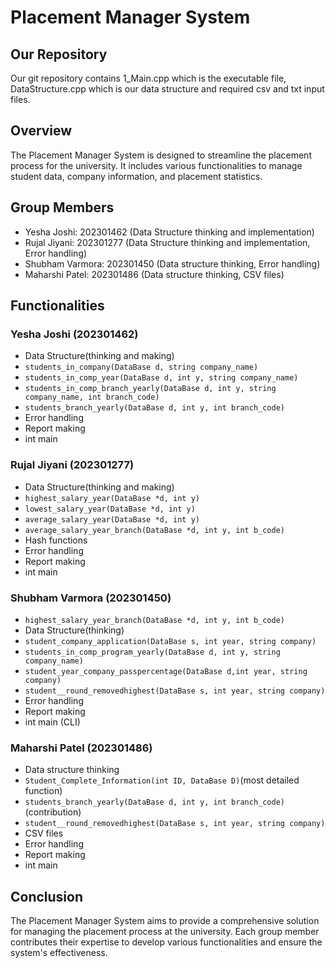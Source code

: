 # Placement Manager System

## Our Repository
Our git repository contains 1_Main.cpp which is the executable file, DataStructure.cpp which is our data structure and required csv and txt input files.

## Overview
The Placement Manager System is designed to streamline the placement process for the university. It includes various functionalities to manage student data, company information, and placement statistics.

## Group Members
- Yesha Joshi: 202301462 (Data Structure thinking and implementation)
- Rujal Jiyani: 202301277 (Data Structure thinking and implementation, Error handling)
- Shubham Varmora: 202301450 (Data structure thinking, Error handling)
- Maharshi Patel: 202301486 (Data structure thinking, CSV files)

## Functionalities

### Yesha Joshi (202301462)
- Data Structure(thinking and making)
- `students_in_company(DataBase d, string company_name)`
- `students_in_comp_year(DataBase d, int y, string company_name)`
- `students_in_comp_branch_yearly(DataBase d, int y, string company_name, int branch_code)`
- `students_branch_yearly(DataBase d, int y, int branch_code)`
- Error handling
- Report making
- int main

### Rujal Jiyani (202301277)
- Data Structure(thinking and making)
- `highest_salary_year(DataBase *d, int y)`
- `lowest_salary_year(DataBase *d, int y)`
- `average_salary_year(DataBase *d, int y)`
- `average_salary_year_branch(DataBase *d, int y, int b_code)`
- Hash functions
- Error handling
- Report making
- int main

### Shubham Varmora (202301450)
- `highest_salary_year_branch(DataBase *d, int y, int b_code)`
- Data Structure(thinking)
- `student_company_application(DataBase s, int year, string company)`
- `students_in_comp_program_yearly(DataBase d, int y, string company_name)`
- `student_year_company_passpercentage(DataBase d,int year, string company)`
- `student__round_removedhighest(DataBase s, int year, string company)`
- Error handling
- Report making
- int main (CLI)

### Maharshi Patel (202301486)
- Data structure thinking
- `Student_Complete_Information(int ID, DataBase D)`(most detailed function)
- `students_branch_yearly(DataBase d, int y, int branch_code)`(contribution)
- `student__round_removedhighest(DataBase s, int year, string company)`
- CSV files
- Error handling
- Report making
- int main

## Conclusion
The Placement Manager System aims to provide a comprehensive solution for managing the placement process at the university. Each group member contributes their expertise to develop various functionalities and ensure the system's effectiveness.
